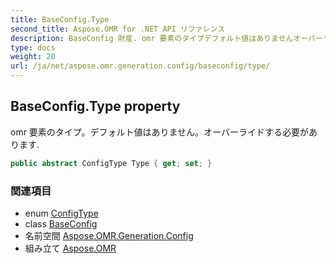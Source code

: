 ```yaml
---
title: BaseConfig.Type
second_title: Aspose.OMR for .NET API リファレンス
description: BaseConfig 財産. omr 要素のタイプデフォルト値はありませんオーバーライドする必要があります.
type: docs
weight: 20
url: /ja/net/aspose.omr.generation.config/baseconfig/type/
---
```

## BaseConfig.Type property

omr 要素のタイプ。デフォルト値はありません。オーバーライドする必要があります.

```csharp
public abstract ConfigType Type { get; set; }
```

### 関連項目

* enum [ConfigType](../../../aspose.omr.generation.config.enums/configtype/)
* class [BaseConfig](../)
* 名前空間 [Aspose.OMR.Generation.Config](../../baseconfig/)
* 組み立て [Aspose.OMR](../../../)


